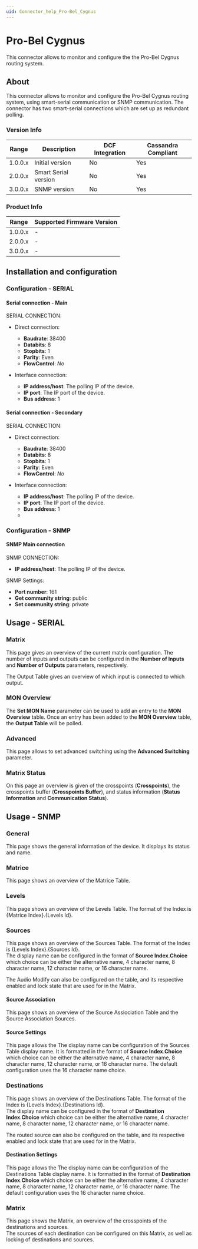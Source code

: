 ```yaml
---
uid: Connector_help_Pro-Bel_Cygnus
---
```


# Pro-Bel Cygnus

This connector allows to monitor and configure the the Pro-Bel Cygnus routing system.

## About

This connector allows to monitor and configure the Pro-Bel Cygnus routing system, using smart-serial communication or SNMP communication. The connector has two smart-serial connections which are set up as redundant polling.

### Version Info

| **Range** | **Description**      | **DCF Integration** | **Cassandra Compliant** |
|------------------|----------------------|---------------------|-------------------------|
| 1.0.0.x          | Initial version      | No                  | Yes                     |
| 2.0.0.x          | Smart Serial version | No                  | Yes                     |
| 3.0.0.x          | SNMP version         | No                  | Yes                     |

### Product Info

| Range | Supported Firmware Version |
|------------------|-----------------------------|
| 1.0.0.x          | -                           |
| 2.0.0.x          | -                           |
| 3.0.0.x          | -                           |

## Installation and configuration

### Configuration - SERIAL

#### Serial connection - Main

SERIAL CONNECTION:

- Direct connection:

  - **Baudrate**: 38400
  - **Databits**: 8
  - **Stopbits**: 1
  - **Parity**: Even
  - **FlowControl**: *No*

- Interface connection:

  - **IP address/host**: The polling IP of the device.
  - **IP port**: The IP port of the device.
  - **Bus address**: 1

#### Serial connection - Secondary

SERIAL CONNECTION:

- Direct connection:

  - **Baudrate**: 38400
  - **Databits**: 8
  - **Stopbits**: 1
  - **Parity**: Even
  - **FlowControl**: *No*

- Interface connection:

  - **IP address/host**: The polling IP of the device.
  - **IP port**: The IP port of the device.
  - **Bus address**: 1
  - 
### Configuration - SNMP
#### SNMP Main connection

SNMP CONNECTION:

- **IP address/host**: The polling IP of the device.

SNMP Settings:

- **Port number**: 161
- **Get community string**: public
- **Set community string**: private
## Usage - SERIAL

### Matrix

This page gives an overview of the current matrix configuration. The number of inputs and outputs can be configured in the **Number of Inputs** and **Number of Outputs** parameters, respectively.

The Output Table gives an overview of which input is connected to which output.

### MON Overview

The **Set MON Name** parameter can be used to add an entry to the **MON Overview** table. Once an entry has been added to the **MON Overview** table, the **Output Table** will be polled.

### Advanced

This page allows to set advanced switching using the **Advanced Switching** parameter.

### Matrix Status

On this page an overview is given of the crosspoints (**Crosspoints**), the crosspoints buffer (**Crosspoints Buffer**), and status information (**Status Information** and **Communication Status**).

## Usage - SNMP

### General
This page shows the general information of the device. It displays its status and name.

### Matrice
This page shows an overview of the Matrice Table.

### Levels
This page shows an overview of the Levels Table. The format of the Index is {Matrice Index}.{Levels Id}.

### Sources
This page shows an overview of the Sources Table. The format of the Index is {Levels Index}.{Sources Id}.\
The display name can be configured in the format of **Source Index**.**Choice** which choice can be either the alternative name, 4 character name, 8 character name, 12 character name, or 16 character name.

The Audio Modify can also be configured on the table, and its respective enabled and lock state that are used for in the Matrix.

#### Source Association
This page shows an overview of the Source Assiociation Table and the Source Association Sources.

#### Source Settings
This page allows the 
The display name can be configuration of the Sources Table display name. It is formatted in the format of **Source Index**.**Choice** which choice can be either the alternative name, 4 character name, 8 character name, 12 character name, or 16 character name. The default configuration uses the 16 character name choice.

### Destinations
This page shows an overview of the Destinations Table. The format of the Index is {Levels Index}.{Destinations Id}.\
The display name can be configured in the format of **Destination Index**.**Choice** which choice can be either the alternative name, 4 character name, 8 character name, 12 character name, or 16 character name.

The routed source can also be configured on the table, and its respective enabled and lock state that are used for in the Matrix.

#### Destination Settings
This page allows the 
The display name can be configuration of the Destinations Table display name. It is formatted in the format of **Destination Index**.**Choice** which choice can be either the alternative name, 4 character name, 8 character name, 12 character name, or 16 character name. The default configuration uses the 16 character name choice.

### Matrix
This page shows the Matrix, an overview of the crosspoints of the destinations and sources.\
The sources of each destination can be configured on this Matrix, as well as locking of destinations and sources.

